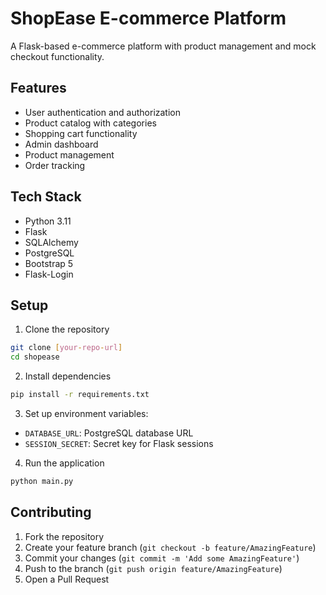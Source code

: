 # ShopEase E-commerce Platform

A Flask-based e-commerce platform with product management and mock checkout functionality.

## Features

- User authentication and authorization
- Product catalog with categories
- Shopping cart functionality
- Admin dashboard
- Product management
- Order tracking

## Tech Stack

- Python 3.11
- Flask
- SQLAlchemy
- PostgreSQL
- Bootstrap 5
- Flask-Login

## Setup

1. Clone the repository
```bash
git clone [your-repo-url]
cd shopease
```

2. Install dependencies
```bash
pip install -r requirements.txt
```

3. Set up environment variables:
- `DATABASE_URL`: PostgreSQL database URL
- `SESSION_SECRET`: Secret key for Flask sessions

4. Run the application
```bash
python main.py
```

## Contributing

1. Fork the repository
2. Create your feature branch (`git checkout -b feature/AmazingFeature`)
3. Commit your changes (`git commit -m 'Add some AmazingFeature'`)
4. Push to the branch (`git push origin feature/AmazingFeature`)
5. Open a Pull Request

